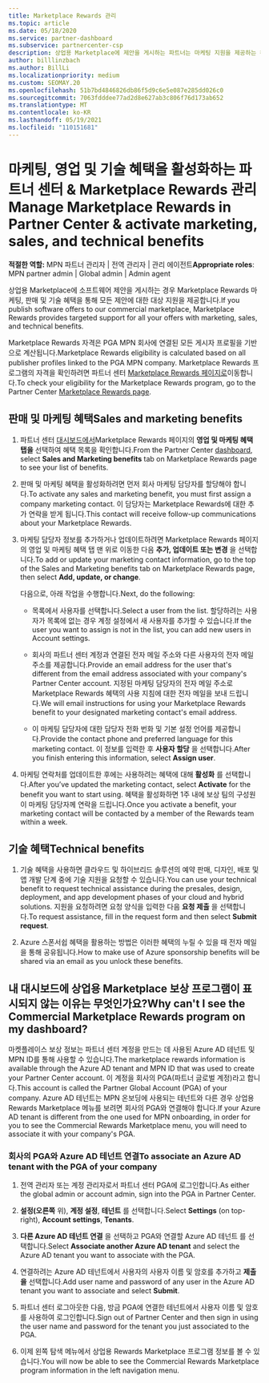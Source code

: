 ```yaml
---
title: Marketplace Rewards 관리
ms.topic: article
ms.date: 05/18/2020
ms.service: partner-dashboard
ms.subservice: partnercenter-csp
description: 상업용 Marketplace에 제안을 게시하는 파트너는 마케팅 지원을 제공하는 혜택을 받을 수 있습니다.
author: billlinzbach
ms.author: BillLi
ms.localizationpriority: medium
ms.custom: SEOMAY.20
ms.openlocfilehash: 51b7bd4846826db86f5d9c6e5e087e285dd026c0
ms.sourcegitcommit: 7063fdddee77ad2d8e627ab3c806f76d173ab652
ms.translationtype: MT
ms.contentlocale: ko-KR
ms.lasthandoff: 05/19/2021
ms.locfileid: "110151681"
---
```

# <a name="manage-marketplace-rewards-in-partner-center--activate-marketing-sales-and-technical-benefits"></a><span data-ttu-id="863bf-103">마케팅, 영업 및 기술 혜택을 활성화하는 파트너 센터 & Marketplace Rewards 관리</span><span class="sxs-lookup"><span data-stu-id="863bf-103">Manage Marketplace Rewards in Partner Center & activate marketing, sales, and technical benefits</span></span>

<span data-ttu-id="863bf-104">**적절한 역할:** MPN 파트너 관리자 | 전역 관리자 | 관리 에이전트</span><span class="sxs-lookup"><span data-stu-id="863bf-104">**Appropriate roles**: MPN partner admin | Global admin | Admin agent</span></span>

<span data-ttu-id="863bf-105">상업용 Marketplace에 소프트웨어 제안을 게시하는 경우 Marketplace Rewards 마케팅, 판매 및 기술 혜택을 통해 모든 제안에 대한 대상 지원을 제공합니다.</span><span class="sxs-lookup"><span data-stu-id="863bf-105">If you  publish software offers to our commercial marketplace, Marketplace Rewards provides targeted support for all your offers with marketing, sales, and technical benefits.</span></span>

<span data-ttu-id="863bf-106">Marketplace Rewards 자격은 PGA MPN 회사에 연결된 모든 게시자 프로필을 기반으로 계산됩니다.</span><span class="sxs-lookup"><span data-stu-id="863bf-106">Marketplace Rewards eligibility is calculated based on all publisher profiles linked to the PGA MPN company.</span></span> <span data-ttu-id="863bf-107">Marketplace Rewards 프로그램의 자격을 확인하려면 파트너 센터 [Marketplace Rewards 페이지로](https://partner.microsoft.com/dashboard/mpn/program/commercialmarketplace)이동합니다.</span><span class="sxs-lookup"><span data-stu-id="863bf-107">To check your eligibility for the Marketplace Rewards program, go to the Partner Center [Marketplace Rewards page](https://partner.microsoft.com/dashboard/mpn/program/commercialmarketplace).</span></span>

## <a name="sales-and-marketing-benefits"></a><span data-ttu-id="863bf-108">판매 및 마케팅 혜택</span><span class="sxs-lookup"><span data-stu-id="863bf-108">Sales and marketing benefits</span></span>

1. <span data-ttu-id="863bf-109">파트너 센터 [대시보드에서](https://partner.microsoft.com/dashboard)Marketplace Rewards 페이지의 **영업 및 마케팅 혜택 탭을** 선택하여 혜택 목록을 확인합니다.</span><span class="sxs-lookup"><span data-stu-id="863bf-109">From the Partner Center [dashboard](https://partner.microsoft.com/dashboard), select **Sales and Marketing benefits** tab on Marketplace Rewards page to see your list of benefits.</span></span> 

2. <span data-ttu-id="863bf-110">판매 및 마케팅 혜택을 활성화하려면 먼저 회사 마케팅 담당자를 할당해야 합니다.</span><span class="sxs-lookup"><span data-stu-id="863bf-110">To activate any sales and marketing benefit, you must first assign a company marketing contact.</span></span> <span data-ttu-id="863bf-111">이 담당자는 Marketplace Rewards에 대한 추가 연락을 받게 됩니다.</span><span class="sxs-lookup"><span data-stu-id="863bf-111">This contact will receive follow-up communications about your Marketplace Rewards.</span></span>

3. <span data-ttu-id="863bf-112">마케팅 담당자 정보를 추가하거나 업데이트하려면 Marketplace Rewards 페이지의 영업 및 마케팅 혜택 탭 맨 위로 이동한 다음 **추가, 업데이트 또는 변경** 을 선택합니다.</span><span class="sxs-lookup"><span data-stu-id="863bf-112">To add or update your marketing contact information, go to the top of the Sales and Marketing benefits tab on Marketplace Rewards page, then select **Add, update, or change**.</span></span> 

   <span data-ttu-id="863bf-113">다음으로, 아래 작업을 수행합니다.</span><span class="sxs-lookup"><span data-stu-id="863bf-113">Next, do the following:</span></span>

   - <span data-ttu-id="863bf-114">목록에서 사용자를 선택합니다.</span><span class="sxs-lookup"><span data-stu-id="863bf-114">Select a user from the list.</span></span> <span data-ttu-id="863bf-115">할당하려는 사용자가 목록에 없는 경우 계정 설정에서 새 사용자를 추가할 수 있습니다.</span><span class="sxs-lookup"><span data-stu-id="863bf-115">If the user you want to assign is not in the list, you can add new users in Account settings.</span></span>

   - <span data-ttu-id="863bf-116">회사의 파트너 센터 계정과 연결된 전자 메일 주소와 다른 사용자의 전자 메일 주소를 제공합니다.</span><span class="sxs-lookup"><span data-stu-id="863bf-116">Provide an email address for the user that's different from the email address associated with your company's Partner Center account.</span></span> <span data-ttu-id="863bf-117">지정된 마케팅 담당자의 전자 메일 주소로 Marketplace Rewards 혜택의 사용 지침에 대한 전자 메일을 보내 드립니다.</span><span class="sxs-lookup"><span data-stu-id="863bf-117">We will email instructions for using your Marketplace Rewards benefit to your designated marketing contact's email address.</span></span>

   - <span data-ttu-id="863bf-118">이 마케팅 담당자에 대한 담당자 전화 번화 및 기본 설정 언어를 제공합니다.</span><span class="sxs-lookup"><span data-stu-id="863bf-118">Provide the contact phone and preferred language for this marketing contact.</span></span> <span data-ttu-id="863bf-119">이 정보를 입력한 후 **사용자 할당** 을 선택합니다.</span><span class="sxs-lookup"><span data-stu-id="863bf-119">After you finish entering this information, select **Assign user**.</span></span>

4. <span data-ttu-id="863bf-120">마케팅 연락처를 업데이트한 후에는 사용하려는 혜택에 대해 **활성화** 를 선택합니다.</span><span class="sxs-lookup"><span data-stu-id="863bf-120">After you’ve updated the marketing contact, select **Activate** for the benefit you want to start using.</span></span> <span data-ttu-id="863bf-121">혜택을 활성화하면 1주 내에 보상 팀의 구성원이 마케팅 담당자께 연락을 드립니다.</span><span class="sxs-lookup"><span data-stu-id="863bf-121">Once you activate a benefit, your marketing contact will be contacted by a member of the Rewards team within a week.</span></span>

## <a name="technical-benefits"></a><span data-ttu-id="863bf-122">기술 혜택</span><span class="sxs-lookup"><span data-stu-id="863bf-122">Technical benefits</span></span>

1. <span data-ttu-id="863bf-123">기술 혜택을 사용하면 클라우드 및 하이브리드 솔루션의 예약 판매, 디자인, 배포 및 앱 개발 단계 중에 기술 지원을 요청할 수 있습니다.</span><span class="sxs-lookup"><span data-stu-id="863bf-123">You can use your technical benefit to request technical assistance during the presales, design, deployment, and app development phases of your cloud and hybrid solutions.</span></span> <span data-ttu-id="863bf-124">지원을 요청하려면 요청 양식을 입력한 다음 **요청 제출** 을 선택합니다.</span><span class="sxs-lookup"><span data-stu-id="863bf-124">To request assistance, fill in the request form and then select **Submit request**.</span></span>

2. <span data-ttu-id="863bf-125">Azure 스폰서쉽 혜택을 활용하는 방법은 이러한 혜택의 누릴 수 있을 때 전자 메일을 통해 공유됩니다.</span><span class="sxs-lookup"><span data-stu-id="863bf-125">How to make use of Azure sponsorship benefits will be shared via an email as you unlock these benefits.</span></span>

## <a name="why-cant-i-see-the-commercial-marketplace-rewards-program-on-my-dashboard"></a><span data-ttu-id="863bf-126">내 대시보드에 상업용 Marketplace 보상 프로그램이 표시되지 않는 이유는 무엇인가요?</span><span class="sxs-lookup"><span data-stu-id="863bf-126">Why can't I see the Commercial Marketplace Rewards program on my dashboard?</span></span>

<span data-ttu-id="863bf-127">마켓플레이스 보상 정보는 파트너 센터 계정을 만드는 데 사용된 Azure AD 테넌트 및 MPN ID를 통해 사용할 수 있습니다.</span><span class="sxs-lookup"><span data-stu-id="863bf-127">The marketplace rewards information is available through the Azure AD tenant and MPN ID that was used to create your Partner Center account.</span></span> <span data-ttu-id="863bf-128">이 계정을 회사의 PGA(파트너 글로벌 계정)라고 합니다.</span><span class="sxs-lookup"><span data-stu-id="863bf-128">This account is called the Partner Global Account (PGA) of your company.</span></span> <span data-ttu-id="863bf-129">Azure AD 테넌트는 MPN 온보딩에 사용되는 테넌트와 다른 경우 상업용 Rewards Marketplace 메뉴를 보려면 회사의 PGA와 연결해야 합니다.</span><span class="sxs-lookup"><span data-stu-id="863bf-129">If your Azure AD tenant is different from the  one used for MPN onboarding, in order for you to see the Commercial Rewards Marketplace menu, you will need to associate it with your company's PGA.</span></span>

### <a name="to-associate-an-azure-ad-tenant-with-the-pga-of-your-company"></a><span data-ttu-id="863bf-130">회사의 PGA와 Azure AD 테넌트 연결</span><span class="sxs-lookup"><span data-stu-id="863bf-130">To associate an Azure AD tenant with the PGA of your company</span></span>

1. <span data-ttu-id="863bf-131">전역 관리자 또는 계정 관리자로서 파트너 센터 PGA에 로그인합니다.</span><span class="sxs-lookup"><span data-stu-id="863bf-131">As either the global admin or account admin, sign into the PGA in Partner Center.</span></span>

2. <span data-ttu-id="863bf-132">**설정(오른쪽** 위), **계정 설정**, **테넌트** 를 선택합니다.</span><span class="sxs-lookup"><span data-stu-id="863bf-132">Select **Settings** (on top-right), **Account settings**, **Tenants**.</span></span> 

3. <span data-ttu-id="863bf-133">**다른 Azure AD 테넌트 연결** 을 선택하고 PGA와 연결할 Azure AD 테넌트 를 선택합니다.</span><span class="sxs-lookup"><span data-stu-id="863bf-133">Select **Associate another Azure AD tenant** and select the Azure AD tenant you want to associate with the PGA.</span></span>

4. <span data-ttu-id="863bf-134">연결하려는 Azure AD 테넌트에서 사용자의 사용자 이름 및 암호를 추가하고 **제출을** 선택합니다.</span><span class="sxs-lookup"><span data-stu-id="863bf-134">Add user name and password of any user in the Azure AD tenant you want to associate and select **Submit**.</span></span>

5. <span data-ttu-id="863bf-135">파트너 센터 로그아웃한 다음, 방금 PGA에 연결한 테넌트에서 사용자 이름 및 암호를 사용하여 로그인합니다.</span><span class="sxs-lookup"><span data-stu-id="863bf-135">Sign out of Partner Center and then sign in using the user name and password for the tenant you just associated to the PGA.</span></span>

6. <span data-ttu-id="863bf-136">이제 왼쪽 탐색 메뉴에서 상업용 Rewards Marketplace 프로그램 정보를 볼 수 있습니다.</span><span class="sxs-lookup"><span data-stu-id="863bf-136">You will now be able to see the Commercial Rewards Marketplace program information in the left navigation menu.</span></span>

